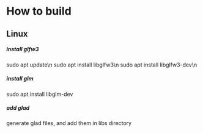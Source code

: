 # How to build

## Linux

##### install glfw3

sudo apt update\n
sudo apt install libglfw3\n
sudo apt install libglfw3-dev\n

##### install glm

sudo apt install libglm-dev

##### add glad

generate glad files, and add them in libs directory
